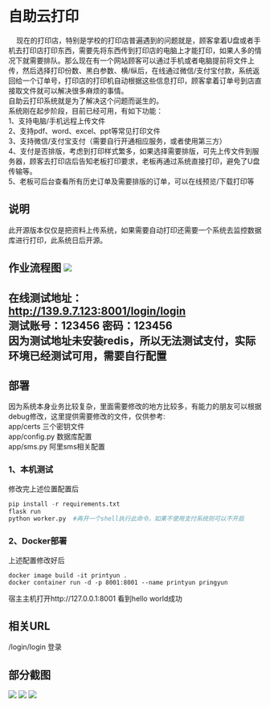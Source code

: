 # 自助云打印
&nbsp;&nbsp;&nbsp;&nbsp;现在的打印店，特别是学校的打印店普遍遇到的问题就是，顾客拿着U盘或者手机去打印店打印东西，需要先将东西传到打印店的电脑上才能打印，如果人多的情况下就需要排队。那么现在有一个网站顾客可以通过手机或者电脑提前将文件上传，然后选择打印份数、黑白参数、横/纵后，在线通过微信/支付宝付款，系统返回给一个订单号，打印店的打印机自动根据这些信息打印，顾客拿着订单号到店直接取文件就可以解决很多麻烦的事情。  
  自助云打印系统就是为了解决这个问题而诞生的。  
  系统刚在起步阶段，目前已经可用，有如下功能：  
  1、支持电脑/手机远程上传文件  
  2、支持pdf、word、excel、ppt等常见打印文件  
  3、支持微信/支付宝支付（需要自行开通相应服务，或者使用第三方）  
  4、支付是否排版，考虑到打印样式繁多，如果选择需要排版，可先上传文件到服务器，顾客去打印店后告知老板打印要求，老板再通过系统直接打印，避免了U盘传输等。  
  5、老板可后台查看所有历史订单及需要排版的订单，可以在线预览/下载打印等  
## 说明
此开源版本仅仅是把资料上传系统，如果需要自动打印还需要一个系统去监控数据库进行打印，此系统日后开源。  

  **作业流程图**
![](http://pic.printyun.cn/printyun_overflow.png)
  ---
  在线测试地址：  
  http://139.9.7.123:8001/login/login   
  测试账号：123456  密码：123456  
  因为测试地址未安装redis，所以无法测试支付，实际环境已经测试可用，需要自行配置
  ---

## 部署
因为系统本身业务比较复杂，里面需要修改的地方比较多，有能力的朋友可以根据debug修改，这里提供需要修改的文件，仅供参考:  
app/certs 三个密钥文件  
app/config.py 数据库配置  
app/sms.py 阿里sms相关配置  

### 1、本机测试  
修改完上述位置配置后  
```python
pip install -r requirements.txt
flask run 
python worker.py  #再开一个shell执行此命令，如果不使用支付系统则可以不开启
```  
### 2、Docker部署  
上述配置修改好后  
```
docker image build -it printyun .
docker container run -d -p 8001:8001 --name printyun pringyun
```
宿主主机打开http://127.0.0.1:8001 看到hello world成功  

## 相关URL
/login/login 登录  

## 部分截图
![](http://pic.printyun.cn/2.png)
![](http://pic.printyun.cn/1.png)
![](http://pic.printyun.cn/3.png)










